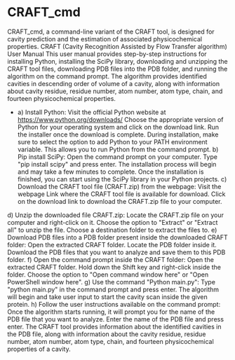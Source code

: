 # CRAFT_cmd
CRAFT_cmd, a command-line variant of the CRAFT tool, is designed for cavity prediction and the estimation of associated physicochemical properties.
CRAFT 
(Cavity Recognition Assisted by Flow Transfer algorithm)
User Manual
This user manual provides step-by-step instructions for installing Python, installing the SciPy library, downloading and unzipping the CRAFT tool files, downloading PDB files into the PDB folder, and running the algorithm on the command prompt. The algorithm provides identified cavities in descending order of volume of a cavity, along with information about cavity residue, residue number, atom number, atom type, chain, and fourteen physicochemical properties.

* a) Install Python:
Visit the official Python website at https://www.python.org/downloads/
Choose the appropriate version of Python for your operating system and click on the download link.
Run the installer once the download is complete.
During installation, make sure to select the option to add Python to your PATH environment variable. This allows you to run Python from the command prompt.
b) Pip install SciPy:
Open the command prompt on your computer.
Type "pip install scipy" and press enter.
The installation process will begin and may take a few minutes to complete.
Once the installation is finished, you can start using the SciPy library in your Python projects.
c) Download the CRAFT tool file (CRAFT.zip) from the webpage:
Visit the webpage Link where the CRAFT tool file is available for download.
Click on the download link to download the CRAFT.zip file to your computer.

d) Unzip the downloaded file CRAFT.zip:
Locate the CRAFT.zip file on your computer and right-click on it.
Choose the option to "Extract" or "Extract all" to unzip the file.
Choose a destination folder to extract the files to.
e) Download PDB files into a PDB folder present inside the downloaded CRAFT folder:
Open the extracted CRAFT folder.
Locate the PDB folder inside it.
Download the PDB files that you want to analyze and save them to this PDB folder.
f) Open the command prompt inside the CRAFT folder:
Open the extracted CRAFT folder.
Hold down the Shift key and right-click inside the folder.
Choose the option to "Open command window here" or "Open PowerShell window here".
g) Use the command "Python main.py":
Type "python main.py" in the command prompt and press enter.
The algorithm will begin and take user input to start the cavity scan inside the given protein.
h) Follow the user instructions available on the command prompt:
Once the algorithm starts running, it will prompt you for the name of the PDB file that you want to analyze.
Enter the name of the PDB file and press enter.
The CRAFT tool provides information about the identified cavities in the PDB file, along with information about the cavity residue, residue number, atom number, atom type, chain, and fourteen physicochemical properties of a cavity.
